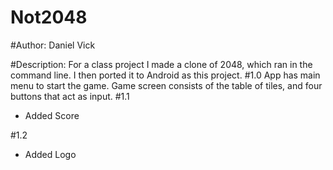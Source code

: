 # Not2048

#Author: 
Daniel Vick

#Description:
For a class project I made a clone of 2048, which ran in the command line. 
I then ported it to Android as this project.
#1.0
App has main menu to start the game.
Game screen consists of the table of tiles, and four buttons that act as input.
#1.1 
- Added Score

#1.2
- Added Logo

